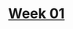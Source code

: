 # [Week 01](https://github.com/benbrastmckie/ModalHistory?tab=readme-ov-file#week-01-lewis--langfords-modal-systems)
